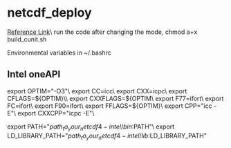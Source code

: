 # netcdf_deploy
[Reference Link](https://home.hiroshima-u.ac.jp/~leehs/?page_id=5612)\\
run the code after changing the mode, chmod a+x build_cunit.sh

Environmental variables in ~/.bashrc

## Intel oneAPI 

export OPTIM="-O3"\\
export CC=icc\\
export CXX=icpc\\
export CFLAGS=${OPTIM}\\
export CXXFLAGS=${OPTIM\\
export F77=ifort\\
export FC=ifort\\
export F90=ifort\\
export FFLAGS=${OPTIM}\\
export CPP="icc -E"\\
export CXXCPP="icpc -E"\\

export PATH="$path_to_your_netcdf4-intel/bin:$PATH"\\
export LD_LIBRARY_PATH="$path_to_your_netcdf4-intel/lib:$LD_LIBRARY_PATH"
